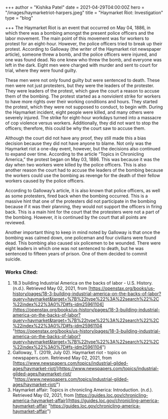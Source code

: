 +++
author = "Kishika Patel"
date = 2021-04-29T04:00:00Z
hero = "/images/haymarketriot-harpers.jpeg"
title = "Haymarket Riot: Investigation"
type = "blog"

+++
The Haymarket Riot is an event that occurred on May 04, 1886, in which there was a bombing amongst the present police officers and the labor movement. The main point of this movement was for workers to protest for an eight-hour. However, the police officers tried to break up their protest. According to Galloway (the writer of the Haymarket riot newspaper article), someone threw a bomb, and the police officers were injured, and one was found dead. No one knew who threw the bomb, and everyone was left in the dark. Eight men were charged with murder and sent to court for trial, where they were found guilty.

These men were not only found guilty but were sentenced to death. These men were not just protesters, but they were the leaders of the protester. They were leaders of the protest, which gave the court a reason to accuse them of the bombing. The protest started as a nonviolent strike for workers to have more rights over their working conditions and hours. They started the protest, which they were not supposed to conduct, to begin with. During the Haymarket incident, eight people were killed, and many others were severely injured. The strike for eight-hour workdays turned into a massacre of cop violence versus workers. Additionally, they did not want to stop the officers; therefore, this could be why the court saw to accuse them.

Although the court did not have any proof, they still made this a bias decision because they did not have anyone to blame. Not only was the Haymarket riot a one-day event, however, but the decisions also continued to expand over time. According to the article “Topics in Chronicling America,” the protest began on May 03, 1886. This was because it was the day when two workers were killed by the police officers. This is also another reason the court had to accuse the leaders of the bombing because the workers could use the bombing as revenge for the death of their fellow workers caused by the police officers.

According to Galloway’s article, it is also known that police officers, as well as some protesters, fired back when the bombing occurred. This is a massive hint that one of the protesters did not participate in the bombing because if it was their planning, they would not support the officers in firing back. This is a main hint for the court that the protesters were not a part of the bombing. However, it is continued by the court that all points are reviewed.

Another important thing to keep in mind noted by Galloway is that once the bombing was calmed down, one policeman and four civilians were found dead. This bombing also caused six policemen to be wounded. There were eight leaders in which one was not sentenced to death, but he was sentenced to fifteen years of prison. One of them decided to commit suicide.

### Works Cited:

1. 18.3 building Industrial America on the backs of labor - U.S. History. (n.d.). Retrieved May 02, 2021, from [https://openstax.org/books/us-history/pages/18-3-building-industrial-america-on-the-backs-of-labor?query=haymarket&target=%7B%22type%22%3A%22search%22%2C%22index%22%3A0%7D#fs-idm25961104](https://openstax.org/books/us-history/pages/18-3-building-industrial-america-on-the-backs-of-labor?query=haymarket&target=%7B%22type%22%3A%22search%22%2C%22index%22%3A0%7D#fs-idm25961104 "https://openstax.org/books/us-history/pages/18-3-building-industrial-america-on-the-backs-of-labor?query=haymarket&target=%7B%22type%22%3A%22search%22%2C%22index%22%3A0%7D#fs-idm25961104")
2. Galloway, T. (2019, July 02). Haymarket riot - topics on newspapers.com. Retrieved May 02, 2021, from [https://www.newspapers.com/topics/industrial-gilded-ages/haymarket-riot/](https://www.newspapers.com/topics/industrial-gilded-ages/haymarket-riot/ "https://www.newspapers.com/topics/industrial-gilded-ages/haymarket-riot/")
3. Haymarket affair: Topics in chronicling America: Introduction. (n.d.). Retrieved May 02, 2021, from [https://guides.loc.gov/chronicling-america-haymarket-affair](https://guides.loc.gov/chronicling-america-haymarket-affair "https://guides.loc.gov/chronicling-america-haymarket-affair")